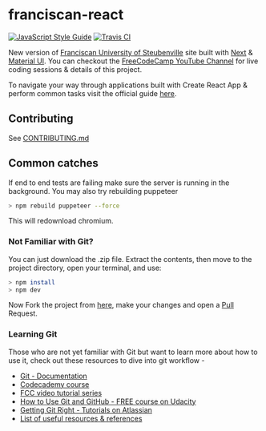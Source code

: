 # franciscan-react

[![JavaScript Style Guide](https://img.shields.io/badge/code_style-standard-brightgreen.svg)](https://standardjs.com)
[![Travis CI](https://travis-ci.org/fus-marcom/franciscan-react.svg?branch=master)](https://travis-ci.org)

New version of
[Franciscan University of Steubenville](https://www.franciscan.edu/) site built
with [Next](https://zeit.co/next) &
[Material UI](https://github.com/callemall/material-ui). You can checkout the
[FreeCodeCamp YouTube Channel](https://www.youtube.com/playlist?list=PLWKjhJtqVAbknyJ7hSrf1WKh_Xnv9RL1r)
for live coding sessions & details of this project.

To navigate your way through applications built with Create React App & perform
common tasks visit the official guide
[here](https://github.com/facebookincubator/create-react-app/blob/master/packages/react-scripts/template/README.md).

## Contributing

See [CONTRIBUTING.md](CONTRIBUTING.md)

## Common catches

If end to end tests are failing make sure the server is running in the
background. You may also try rebuilding puppeteer

```bash
> npm rebuild puppeteer --force
```

This will redownload chromium.

### Not Familiar with Git?

You can just download the .zip file. Extract the contents, then move to the
project directory, open your terminal, and use:

```bash
> npm install
> npm dev
```

Now Fork the project from [here](https://github.com/fus-marcom/franciscan-react), make your changes and open a [Pull](https://github.com/fus-marcom/franciscan-react/pulls) Request.

### Learning Git

Those who are not yet familiar with Git but want to learn more about how to use
it, check out these resources to dive into git workflow -

* [Git - Documentation](https://git-scm.com/doc)
* [Codecademy course](https://www.codecademy.com/learn/learn-git)
* [FCC video tutorial series](https://www.youtube.com/watch?v=vR-y_2zWrIE&list=PLWKjhJtqVAbkFiqHnNaxpOPhh9tSWMXIF)
* [How to Use Git and GitHub - FREE course on Udacity](https://www.udacity.com/course/how-to-use-git-and-github--ud775#)
* [Getting Git Right - Tutorials on Atlassian](https://www.atlassian.com/git)
* [List of useful resources & references](https://gist.github.com/eashish93/3eca6a90fef1ea6e586b7ec211ff72a5)
